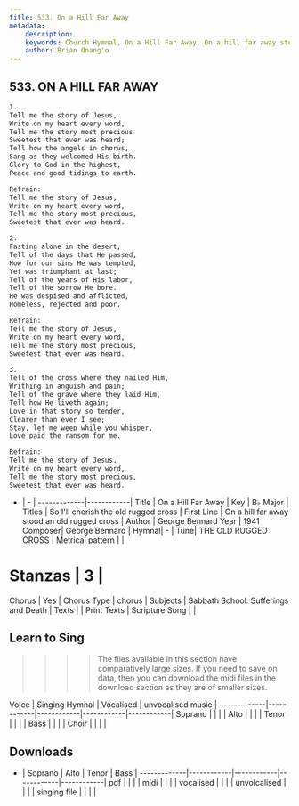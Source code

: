 ```yaml
---
title: 533. On a Hill Far Away
metadata:
    description: 
    keywords: Church Hymnal, On a Hill Far Away, On a hill far away stood an old rugged cross, So I'll cherish the old rugged cross
    author: Brian Onang'o
---
```



## 533. ON A HILL FAR AWAY

```txt
1.
Tell me the story of Jesus, 
Write on my heart every word, 
Tell me the story most precious 
Sweetest that ever was heard; 
Tell how the angels in chorus, 
Sang as they welcomed His birth. 
Glory to God in the highest, 
Peace and good tidings to earth. 

Refrain:
Tell me the story of Jesus, 
Write on my heart every word, 
Tell me the story most precious, 
Sweetest that ever was heard. 

2.
Fasting alone in the desert, 
Tell of the days that He passed, 
How for our sins He was tempted, 
Yet was triumphant at last; 
Tell of the years of His labor, 
Tell of the sorrow He bore. 
He was despised and afflicted, 
Homeless, rejected and poor. 

Refrain:
Tell me the story of Jesus, 
Write on my heart every word, 
Tell me the story most precious, 
Sweetest that ever was heard. 

3.
Tell of the cross where they nailed Him, 
Writhing in anguish and pain; 
Tell of the grave where they laid Him, 
Tell how He liveth again; 
Love in that story so tender, 
Clearer than ever I see; 
Stay, let me weep while you whisper, 
Love paid the ransom for me.

Refrain:
Tell me the story of Jesus, 
Write on my heart every word, 
Tell me the story most precious, 
Sweetest that ever was heard. 

```

- |   -  |
-------------|------------|
Title | On a Hill Far Away |
Key | B♭ Major |
Titles | So I'll cherish the old rugged cross |
First Line | On a hill far away stood an old rugged cross |
Author | George Bennard
Year | 1941
Composer| George Bennard |
Hymnal|  - |
Tune| THE OLD RUGGED CROSS |
Metrical pattern | |
# Stanzas | 3 |
Chorus | Yes |
Chorus Type | chorus |
Subjects | Sabbath School: Sufferings and Death |
Texts |  |
Print Texts | 
Scripture Song |  |
  
## Learn to Sing

>>>> The files available in this section have comparatively large sizes. If you need to save on data, then you can download the midi files in the download section as they are of smaller sizes.

Voice |  Singing Hymnal | Vocalised | unvocalised music |
-------------|------------|------------|------------|------------|
Soprano | | | |
Alto | | | |
Tenor | | | |
Bass | | | |
Choir | | | |

## Downloads

- |  Soprano | Alto | Tenor | Bass |
-------------|------------|------------|------------|------------|
pdf | | | |
midi | | | |
vocalised | | | |
unvolcalised | | | |
singing file | | | |
  
